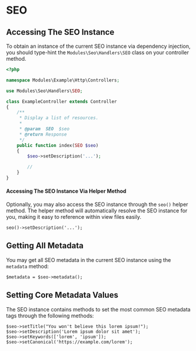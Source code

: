 # SEO

## Accessing The SEO Instance
To obtain an instance of the current SEO instance via dependency injection, you should type-hint the `Modules\Seo\Handlers\SEO` class on your controller method.

```php
<?php

namespace Modules\Example\Http\Controllers;

use Modules\Seo\Handlers\SEO;

class ExampleController extends Controller
{
    /**
     * Display a list of resources.
     *
     * @param  SEO  $seo
     * @return Response
     */
    public function index(SEO $seo)
    {
        $seo->setDescription('...');

        //
    }
}
```

#### Accessing The SEO Instance Via Helper Method
Optionally, you may also access the SEO instance through the `seo()` helper method. The helper method will automatically resolve the SEO instance for you, making it easy to reference within view files easily.

```
seo()->setDescription('...');
```

## Getting All Metadata
You may get all SEO metadata in the current SEO instance using the `metadata` method:

```
$metadata = $seo->metadata();
```

## Setting Core Metadata Values
The SEO instance contains methods to set the most common SEO metadata tags through the following methods:

```
$seo->setTitle("You won't believe this lorem ipsum!");
$seo->setDescription('Lorem ipsum dolor sit amet');
$seo->setKeywords(['lorem', 'ipsum']);
$seo->setCanonical('https://example.com/lorem');
```
